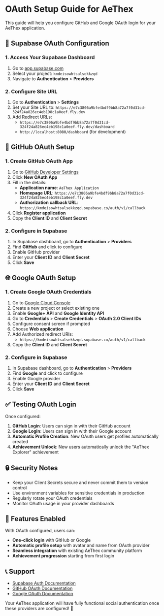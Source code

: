 # OAuth Setup Guide for AeThex

This guide will help you configure GitHub and Google OAuth login for your AeThex application.

## 🔧 Supabase OAuth Configuration

### 1. Access Your Supabase Dashboard

1. Go to [app.supabase.com](https://app.supabase.com)
2. Select your project: `kmdeisowhtsalsekkzqd`
3. Navigate to **Authentication** > **Providers**

### 2. Configure Site URL

1. Go to **Authentication** > **Settings**
2. Set your Site URL to: `https://e7c3806a9bfe4bdf9bb8a72a7f0d31cd-324f24a826ec4eb198c1a0eef.fly.dev`
3. Add Redirect URLs:
   - `https://e7c3806a9bfe4bdf9bb8a72a7f0d31cd-324f24a826ec4eb198c1a0eef.fly.dev/dashboard`
   - `http://localhost:8080/dashboard` (for development)

## 🐙 GitHub OAuth Setup

### 1. Create GitHub OAuth App

1. Go to [GitHub Developer Settings](https://github.com/settings/developers)
2. Click **New OAuth App**
3. Fill in the details:
   - **Application name**: `AeThex Application`
   - **Homepage URL**: `https://e7c3806a9bfe4bdf9bb8a72a7f0d31cd-324f24a826ec4eb198c1a0eef.fly.dev`
   - **Authorization callback URL**: `https://kmdeisowhtsalsekkzqd.supabase.co/auth/v1/callback`
4. Click **Register application**
5. Copy the **Client ID** and **Client Secret**

### 2. Configure in Supabase

1. In Supabase dashboard, go to **Authentication** > **Providers**
2. Find **GitHub** and click to configure
3. Enable GitHub provider
4. Enter your **Client ID** and **Client Secret**
5. Click **Save**

## 🌐 Google OAuth Setup

### 1. Create Google OAuth Credentials

1. Go to [Google Cloud Console](https://console.cloud.google.com/)
2. Create a new project or select existing one
3. Enable **Google+ API** and **Google Identity API**
4. Go to **Credentials** > **Create Credentials** > **OAuth 2.0 Client IDs**
5. Configure consent screen if prompted
6. Choose **Web application**
7. Add Authorized redirect URIs:
   - `https://kmdeisowhtsalsekkzqd.supabase.co/auth/v1/callback`
8. Copy the **Client ID** and **Client Secret**

### 2. Configure in Supabase

1. In Supabase dashboard, go to **Authentication** > **Providers**
2. Find **Google** and click to configure
3. Enable Google provider
4. Enter your **Client ID** and **Client Secret**
5. Click **Save**

## ✅ Testing OAuth Login

Once configured:

1. **GitHub Login**: Users can sign in with their GitHub account
2. **Google Login**: Users can sign in with their Google account
3. **Automatic Profile Creation**: New OAuth users get profiles automatically created
4. **Achievement Unlock**: New users automatically unlock the "AeThex Explorer" achievement

## 🔒 Security Notes

- Keep your Client Secrets secure and never commit them to version control
- Use environment variables for sensitive credentials in production
- Regularly rotate your OAuth credentials
- Monitor OAuth usage in your provider dashboards

## 🚀 Features Enabled

With OAuth configured, users can:

- **One-click login** with GitHub or Google
- **Automatic profile setup** with avatar and name from OAuth provider
- **Seamless integration** with existing AeThex community platform
- **Achievement progression** starting from first login

## 📞 Support

- [Supabase Auth Documentation](https://supabase.com/docs/guides/auth)
- [GitHub OAuth Documentation](https://docs.github.com/en/developers/apps/building-oauth-apps)
- [Google OAuth Documentation](https://developers.google.com/identity/protocols/oauth2)

Your AeThex application will have fully functional social authentication once these providers are configured! 🎉
